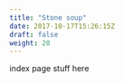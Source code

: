 ```yaml
---
title: "Stone soup"
date: 2017-10-17T15:26:15Z
draft: false
weight: 20
---
```


index page stuff here
